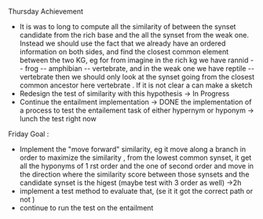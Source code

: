 Thursday Achievement 
- It is was to long to compute all the similarity of between the synset candidate from the rich base and the all the synset from the weak one. Instead we should use the fact that we already have an ordered information on both sides, and find the closest common element between the two KG, eg for from imagine in the rich kg we have rannid -- frog -- amphibian -- vertebrate, and in the weak one we have  reptile -- vertebrate then we should only look at the synset going from the closest common ancestor here vertebrate . If it is not clear a can make a sketch
- Redesign the test of similarity with this hypothesis -> In Progress
- Continue the entailment implementation -> DONE the implementation of a process to test the entailement task of either hypernym or hyponym -> lunch the test right now 

Friday Goal : 
- Implement the "move forward" similarity, eg it move along a branch in order to maximize the similarity , from the lowest common synset, it get all the hyponyms of 1 rst order and the one of second order and move in the direction where the similarity score between those synsets and the candidate synset is the higest (maybe test with 3 order as well) ->2h 
- implement a test method to evaluate that, (se it it got the correct path or not )
- continue to run the test on the entailment 